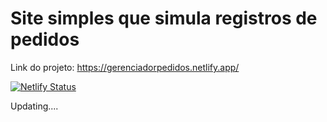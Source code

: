 # Site simples que simula registros de pedidos
Link do projeto: https://gerenciadorpedidos.netlify.app/

[![Netlify Status](https://api.netlify.com/api/v1/badges/45247886-24a7-480a-ac78-d92b37a41266/deploy-status)](https://gerenciadorpedidos.netlify.app/)


Updating....

<!-- ## Sobre
Este site foi feito com base no desafio do treinamento hiring coders, que é patrocinado pela VTEX. O desafio era criar um sistema para registrar cliente e produto. 
Ele simula uma loja de doces de pote, que registra o pedido e o endereço de entrega, todos os dados são armazenados no localstorage, por ser apenas para fins didáticos. 

Ferramentas usadas: Toastify, React Router DOM, localStorage, e Hooks do React.



## Instalação
Você vai precisar ter instalado em sua máquina:

[GIT](https://git-scm.com)

[Node.js](https://nodejs.org/en/). 

E também de um editor de código, de preferência o [VSCode](https://code.visualstudio.com/)

### Passos

- Primeiro clone o projeto, use o terminal git bash, com o comando <code>git clone https://github.com/Braz99/gerenciador-de-pedidos</code>
- Depois abra a pasta no terminal usando o comando <code> cd caminho da pasta</code>
- Com a pasta selecionada é hora de instalar todas as dependências do projeto com o comando <code>npm install</code>
- Para executar a aplicação em modo de desenvolvimento use o comando <code>npm start</code>

 O servidor inciará na porta:3000 - acesse http://localhost:3000
 
 ## Estruturação do projeto
 
 Este projeto tem 3 páginas, encontradas na pasta src/pages, que são as seguintes: 
 
 - Home: Com os componentes Navbar e MainHome. E tem a função de registrar os pedidos.
 - List: Com os componentes Navbar e MainList. E tem a função de listar todos os registros e de fornecer a opção de remover;
 - Delete: Com os componentes Navbar e MaindDelete. E tem a função de apagar todos os registros do localStorage.

### Informações 
- As rotas se encontram no arquivo __routes.js__, dentro de __src__;
- Todos os componentes se encontram na pasta __src/components__;
- A lógica de listar registros(generate_list), remover o pedido selecionado(remove) e apagar todos os registros(delete_all) se encontra na pasta __src/logic_app__ ;
- A lógica de registrar está no componente __MainHome__;
- Todo o estilo do projeto se encontra na pasta __src/styles__.

## Licença 
License MIT

## Autor 
Fabrício Brazil
 -->
